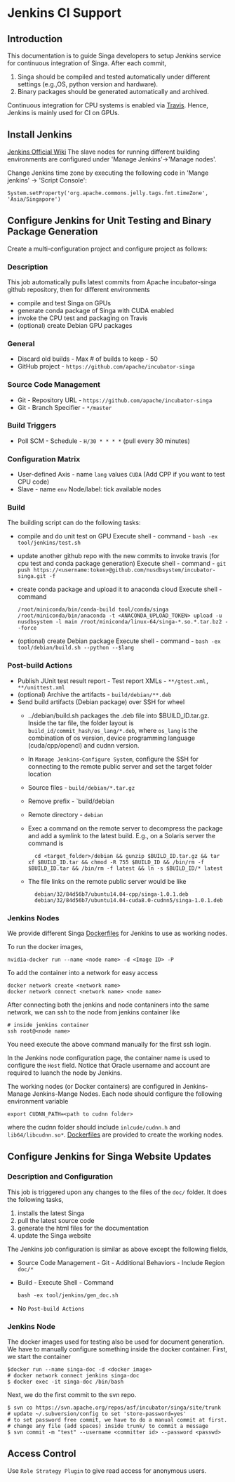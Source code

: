 # Jenkins CI Support

## Introduction
This documentation is to guide Singa developers to setup Jenkins service for continuous integration of Singa. After each commit,
1. Singa should be compiled and tested automatically under different settings (e.g.,OS, python version and hardware).
2. Binary packages should be generated automatically and archived.

Continuous integration for CPU systems is enabled via [Travis](../travis).
Hence, Jenkins is mainly used for CI on GPUs.

## Install Jenkins
[Jenkins Official Wiki](https://wiki.jenkins-ci.org/display/JENKINS/Installing+Jenkins)
The slave nodes for running different building environments are configured under 'Manage Jenkins'->'Manage nodes'.

Change Jenkins time zone by executing the following code in 'Mange jenkins' -> 'Script Console':

    System.setProperty('org.apache.commons.jelly.tags.fmt.timeZone', 'Asia/Singapore')

## Configure Jenkins for Unit Testing and Binary Package Generation
Create a multi-configuration project and configure project as follows:

### Description
This job automatically pulls latest commits from Apache incubator-singa github repository, then for different environments

* compile and test Singa on GPUs
* generate conda package of Singa with CUDA enabled
* invoke the CPU test and packaging on Travis
* (optional) create Debian GPU packages

### General
  * Discard old builds - Max # of builds to keep - 50
  * GitHub project - ``https://github.com/apache/incubator-singa``

### Source Code Management
  * Git - Repository URL - ``https://github.com/apache/incubator-singa``
  * Git - Branch Specifier - ``*/master``

### Build Triggers
  * Poll SCM - Schedule - ``H/30 * * * *`` (pull every 30 minutes)

### Configuration Matrix
  * User-defined Axis - name ``lang`` values ``CUDA`` (Add CPP if you want to test CPU code)
  * Slave - name ``env`` Node/label: tick available nodes

### Build
The building script can do the following tasks:

  * compile and do unit test on GPU
    Execute shell - command - ``bash -ex tool/jenkins/test.sh``

  * update another github repo with the new commits to invoke travis (for cpu test and conda package generation)
    Execute shell - command - ``git push https://<username:token>@github.com/nusdbsystem/incubator-singa.git -f``

  * create conda package and upload it to anaconda cloud
    Execute shell - command 

        /root/miniconda/bin/conda-build tool/conda/singa
        /root/miniconda/bin/anaconda -t <ANACONDA_UPLOAD_TOKEN> upload -u nusdbsystem -l main /root/miniconda/linux-64/singa-*.so.*.tar.bz2 --force

  * (optional) create Debian package
    Execute shell - command - ``bash -ex tool/debian/build.sh --python --$lang``

### Post-build Actions
  * Publish JUnit test result report - Test report XMLs - ``**/gtest.xml, **/unittest.xml``
  * (optional) Archive the artifacts - ``build/debian/**.deb``
  * Send build artifacts (Debian package) over SSH for wheel
    * ../debian/build.sh packages the .deb file into $BUILD_ID.tar.gz. Inside the tar file,
      the folder layout is `build_id/commit_hash/os_lang/*.deb`, where `os_lang` is the combination of os version, device programming language (cuda/cpp/opencl) and cudnn version.
    * In `Manage Jenkins`-`Configure System`, configure the SSH for connecting to the remote public server and set the target folder location
    * Source files - `build/debian/*.tar.gz`
    * Remove prefix - `build/debian
    * Remote directory - `debian`
    * Exec a command on the remote server to decompress the package and add a symlink to the latest build. E.g., on a Solaris server the command is

            cd <target_folder>/debian && gunzip $BUILD_ID.tar.gz && tar xf $BUILD_ID.tar && chmod -R 755 $BUILD_ID && /bin/rm -f $BUILD_ID.tar && /bin/rm -f latest && ln -s $BUILD_ID/* latest

    * The file links on the remote public server would be like

            debian/32/84d56b7/ubuntu14.04-cpp/singa-1.0.1.deb
            debian/32/84d56b7/ubuntu14.04-cuda8.0-cudnn5/singa-1.0.1.deb

### Jenkins Nodes

We provide different Singa [Dockerfiles](../docker/README.md) for Jenkins to use as working nodes.

To run the docker images,

    nvidia-docker run --name <node name> -d <Image ID> -P

To add the container into a network for easy access

    docker network create <network name>
    docker network connect <network name> <node name>

After connecting both the jenkins and node contaniners into the same network, we can ssh to the node from jenkins container like


    # inside jenkins container
    ssh root@<node name>

You need execute the above command manually for the first ssh login.

In the Jenkins node configuration page, the container name is used to configure the `Host` field.
Notice that Oracle username and account are required to luanch the node by Jenkins.

The working nodes (or Docker containers) are configured in Jenkins-Manage Jenkins-Mange Nodes.
Each node should configure the following environment variable

    export CUDNN_PATH=<path to cudnn folder>

where the cudnn folder should include `inlcude/cudnn.h` and `lib64/libcudnn.so*`. [Dockerfiles](../docker/README.md) are provided to create the working nodes.

## Configure Jenkins for Singa Website Updates

### Description and Configuration

This job is triggered upon any changes to the files of the `doc/` folder.
It does the following tasks,

1. installs the latest Singa
2. pull the latest source code
3. generate the html files for the documentation
4. update the Singa website

The Jenkins job configuration is similar as above except the following fields,

* Source Code Management - Git - Additional Behaviors - Include Region `doc/*`
* Build - Execute Shell - Command 

      bash -ex tool/jenkins/gen_doc.sh

* No `Post-build Actions`

### Jenkins Node

The docker images used for testing also be used for document generation.
We have to manually configure something inside the docker container.
First, we start the container 

    $docker run --name singa-doc -d <docker image>
    # docker network connect jenkins singa-doc
    $ docker exec -it singa-doc /bin/bash
    
Next, we do the first commit to the svn repo.

    $ svn co https://svn.apache.org/repos/asf/incubator/singa/site/trunk
    # update ~/.subversion/config to set 'store-password=yes'
    # to set password free commit, we have to do a manual commit at first.
    # change any file (add spaces) inside trunk/ to commit a message
    $ svn commit -m "test" --username <committer id> --password <passwd>

## Access Control
Use `Role Strategy Plugin` to give read access for anonymous users.
